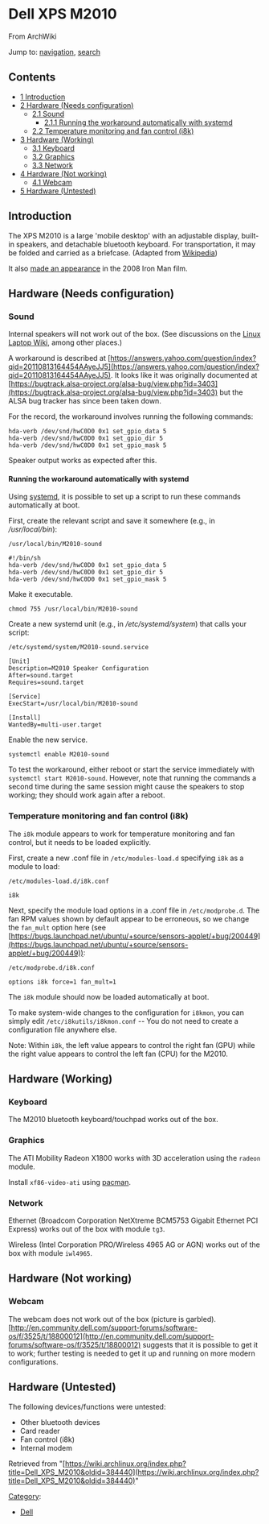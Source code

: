 # Dell XPS M2010

From ArchWiki

Jump to: [navigation](#column-one), [search](#searchInput)

## Contents

*   [1 Introduction](#Introduction)
*   [2 Hardware (Needs configuration)](#Hardware_.28Needs_configuration.29)
    *   [2.1 Sound](#Sound)
        *   [2.1.1 Running the workaround automatically with systemd](#Running_the_workaround_automatically_with_systemd)
    *   [2.2 Temperature monitoring and fan control (i8k)](#Temperature_monitoring_and_fan_control_.28i8k.29)
*   [3 Hardware (Working)](#Hardware_.28Working.29)
    *   [3.1 Keyboard](#Keyboard)
    *   [3.2 Graphics](#Graphics)
    *   [3.3 Network](#Network)
*   [4 Hardware (Not working)](#Hardware_.28Not_working.29)
    *   [4.1 Webcam](#Webcam)
*   [5 Hardware (Untested)](#Hardware_.28Untested.29)

## Introduction

The XPS M2010 is a large 'mobile desktop' with an adjustable display, built-in speakers, and detachable bluetooth keyboard. For transportation, it may be folded and carried as a briefcase. (Adapted from [Wikipedia](http://en.wikipedia.org/wiki/Dell_XPS#XPS_M2010))

It also [made an appearance](http://www.starringthecomputer.com/appearance.html?f=647&c=324) in the 2008 Iron Man film.

## Hardware (Needs configuration)

### Sound

Internal speakers will not work out of the box. (See discussions on the [Linux Laptop Wiki](http://www.linlap.com/dell_xps_m2010), among other places.)

A workaround is described at [https://answers.yahoo.com/question/index?qid=20110813164454AAyeJJ5](https://answers.yahoo.com/question/index?qid=20110813164454AAyeJJ5). It looks like it was originally documented at [https://bugtrack.alsa-project.org/alsa-bug/view.php?id=3403](https://bugtrack.alsa-project.org/alsa-bug/view.php?id=3403) but the ALSA bug tracker has since been taken down.

For the record, the workaround involves running the following commands:

```
hda-verb /dev/snd/hwC0D0 0x1 set_gpio_data 5
hda-verb /dev/snd/hwC0D0 0x1 set_gpio_dir 5
hda-verb /dev/snd/hwC0D0 0x1 set_gpio_mask 5

```

Speaker output works as expected after this.

#### Running the workaround automatically with systemd

Using [systemd](/index.php/Systemd "Systemd"), it is possible to set up a script to run these commands automatically at boot.

First, create the relevant script and save it somewhere (e.g., in _/usr/local/bin_):

 `/usr/local/bin/M2010-sound` 

```
#!/bin/sh
hda-verb /dev/snd/hwC0D0 0x1 set_gpio_data 5
hda-verb /dev/snd/hwC0D0 0x1 set_gpio_dir 5
hda-verb /dev/snd/hwC0D0 0x1 set_gpio_mask 5

```

Make it executable.

```
chmod 755 /usr/local/bin/M2010-sound

```

Create a new systemd unit (e.g., in _/etc/systemd/system_) that calls your script:

 `/etc/systemd/system/M2010-sound.service` 

```
[Unit]
Description=M2010 Speaker Configuration
After=sound.target
Requires=sound.target

[Service]
ExecStart=/usr/local/bin/M2010-sound

[Install]
WantedBy=multi-user.target

```

Enable the new service.

```
systemctl enable M2010-sound

```

To test the workaround, either reboot or start the service immediately with `systemctl start M2010-sound`. However, note that running the commands a second time during the same session might cause the speakers to stop working; they should work again after a reboot.

### Temperature monitoring and fan control (i8k)

The `i8k` module appears to work for temperature monitoring and fan control, but it needs to be loaded explicitly.

First, create a new .conf file in `/etc/modules-load.d` specifying `i8k` as a module to load:

 `/etc/modules-load.d/i8k.conf` 

```
i8k

```

Next, specify the module load options in a .conf file in `/etc/modprobe.d`. The fan RPM values shown by default appear to be erroneous, so we change the `fan_mult` option here (see [https://bugs.launchpad.net/ubuntu/+source/sensors-applet/+bug/200449](https://bugs.launchpad.net/ubuntu/+source/sensors-applet/+bug/200449)):

 `/etc/modprobe.d/i8k.conf` 

```
options i8k force=1 fan_mult=1

```

The `i8k` module should now be loaded automatically at boot.

To make system-wide changes to the configuration for `i8kmon`, you can simply edit `/etc/i8kutils/i8kmon.conf` -- You do not need to create a configuration file anywhere else.

Note: Within `i8k`, the left value appears to control the right fan (GPU) while the right value appears to control the left fan (CPU) for the M2010.

## Hardware (Working)

### Keyboard

The M2010 bluetooth keyboard/touchpad works out of the box.

### Graphics

The ATI Mobility Radeon X1800 works with 3D acceleration using the `radeon` module.

Install `xf86-video-ati` using [pacman](/index.php/Pacman "Pacman").

### Network

Ethernet (Broadcom Corporation NetXtreme BCM5753 Gigabit Ethernet PCI Express) works out of the box with module `tg3`.

Wireless (Intel Corporation PRO/Wireless 4965 AG or AGN) works out of the box with module `iwl4965`.

## Hardware (Not working)

### Webcam

The webcam does not work out of the box (picture is garbled). [http://en.community.dell.com/support-forums/software-os/f/3525/t/18800012](http://en.community.dell.com/support-forums/software-os/f/3525/t/18800012) suggests that it is possible to get it to work; further testing is needed to get it up and running on more modern configurations.

## Hardware (Untested)

The following devices/functions were untested:

*   Other bluetooth devices
*   Card reader
*   Fan control (i8k)
*   Internal modem

Retrieved from "[https://wiki.archlinux.org/index.php?title=Dell_XPS_M2010&oldid=384440](https://wiki.archlinux.org/index.php?title=Dell_XPS_M2010&oldid=384440)"

[Category](/index.php/Special:Categories "Special:Categories"):

*   [Dell](/index.php/Category:Dell "Category:Dell")